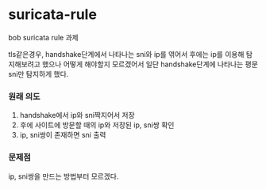 # suricata-rule

bob suricata rule 과제

tls같은경우, handshake단계에서 나타나는 sni와 ip를 엮어서 후에는 ip를 이용해 탐지해보려고 했으나 어떻게 해야할지 모르겠어서 일단 handshake단계에 나타나는 평문 sni만 탐지하게 했다.

### 원래 의도
1. handshake에서 ip와 sni짝지어서 저장
2. 후에 사이트에 방문할 때의 ip와 저장된 ip, sni쌍 확인
3. ip, sni쌍이 존재하면 sni 출력

### 문제점
ip, sni쌍을 만드는 방법부터 모르겠다.
